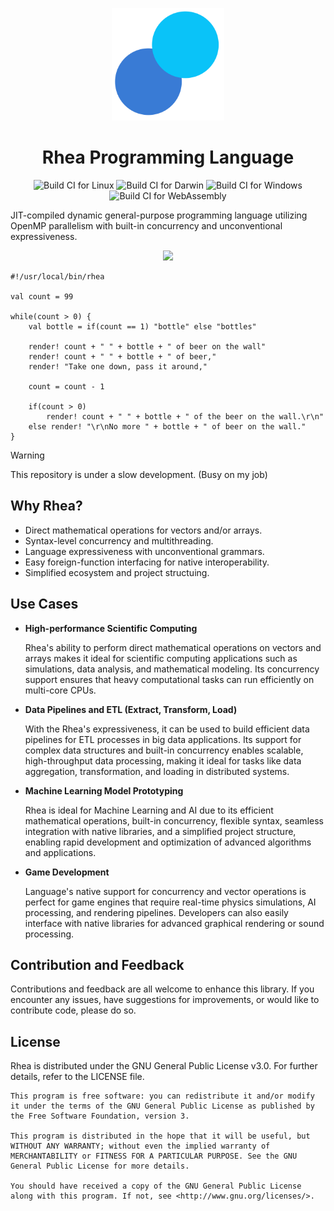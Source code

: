 <p align="center">
    <img src="https://raw.githubusercontent.com/rhea-language/assets/refs/heads/main/rhea-logo/rhea-logo.png" width="180" />
</p>
<h1 align="center">Rhea Programming Language</h1>

<p align="center">
    <img alt="Build CI for Linux" src="https://github.com/rhea-language/rhea/actions/workflows/build_ci_linux.yml/badge.svg" />
    <img alt="Build CI for Darwin" src="https://github.com/rhea-language/rhea/actions/workflows/build_ci_darwin.yml/badge.svg" />
    <img alt="Build CI for Windows" src="https://github.com/rhea-language/rhea/actions/workflows/build_ci_windows.yml/badge.svg" />
    <img alt="Build CI for WebAssembly" src="https://github.com/rhea-language/rhea/actions/workflows/build_ci_wasm.yml/badge.svg" />
</p>

JIT-compiled dynamic general-purpose programming language utilizing OpenMP parallelism with built-in concurrency and unconventional expressiveness.

<p align="center">
    <a href="https://rhea-lang.netlify.app"><img src="https://img.shields.io/badge/Learn%20More-007ec6?style=for-the-badge&logoColor=white&logo=Google-Chrome" /></a>
</p>

```rhea
#!/usr/local/bin/rhea

val count = 99

while(count > 0) {
    val bottle = if(count == 1) "bottle" else "bottles"

    render! count + " " + bottle + " of beer on the wall"
    render! count + " " + bottle + " of beer,"
    render! "Take one down, pass it around,"

    count = count - 1

    if(count > 0)
        render! count + " " + bottle + " of the beer on the wall.\r\n"
    else render! "\r\nNo more " + bottle + " of beer on the wall."
}
```

> [!WARNING]
> This repository is under a slow development. (Busy on my job)

## Why Rhea?

- Direct mathematical operations for vectors and/or arrays.
- Syntax-level concurrency and multithreading.
- Language expressiveness with unconventional grammars.
- Easy foreign-function interfacing for native interoperability.
- Simplified ecosystem and project structuing.

## Use Cases

- **High-performance Scientific Computing**

    Rhea's ability to perform direct mathematical operations on vectors and arrays makes it ideal for scientific computing applications such as simulations, data analysis, and mathematical modeling. Its concurrency support ensures that heavy computational tasks can run efficiently on multi-core CPUs.

- **Data Pipelines and ETL (Extract, Transform, Load)**

    With the Rhea's expressiveness, it can be used to build efficient data pipelines for ETL processes in big data applications. Its support for complex data structures and built-in concurrency enables scalable, high-throughput data processing, making it ideal for tasks like data aggregation, transformation, and loading in distributed systems.

- **Machine Learning Model Prototyping**

    Rhea is ideal for Machine Learning and AI due to its efficient mathematical operations, built-in concurrency, flexible syntax, seamless integration with native libraries, and a simplified project structure, enabling rapid development and optimization of advanced algorithms and applications.

- **Game Development**

    Language's native support for concurrency and vector operations is perfect for game engines that require real-time physics simulations, AI processing, and rendering pipelines. Developers can also easily interface with native libraries for advanced graphical rendering or sound processing.

## Contribution and Feedback

Contributions and feedback are all welcome to enhance this library. If you encounter any issues, have suggestions for improvements, or would like to contribute code, please do so.

## License

Rhea is distributed under the GNU General Public License v3.0. For further details, refer to the LICENSE file.

```
This program is free software: you can redistribute it and/or modify  
it under the terms of the GNU General Public License as published by  
the Free Software Foundation, version 3.

This program is distributed in the hope that it will be useful, but 
WITHOUT ANY WARRANTY; without even the implied warranty of 
MERCHANTABILITY or FITNESS FOR A PARTICULAR PURPOSE. See the GNU 
General Public License for more details.

You should have received a copy of the GNU General Public License 
along with this program. If not, see <http://www.gnu.org/licenses/>.
```
